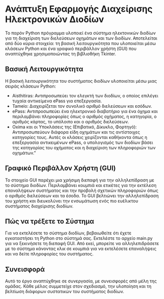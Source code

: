 # Ανάπτυξη Εφαρμογής Διαχείρισης Ηλεκτρονικών Διοδίων

Το παρόν Python πρόγραμμα υλοποιεί ένα σύστημα ηλεκτονικών διοδίων για τη διαχείριση των διελεύσεων οχημάτων και των διοδίων. Αποτελείται από δύο κύρια στοιχεία: τη βασική λειτουργικότητα που υλοποιείται μέσω κλάσεων Python και ένα γραφικό περιβάλλον χρήστη (GUI) που αναπτύχθηκε χρησιμοποιώντας τη βιβλιοθήκη Tkinter.

## Βασική Λειτουργικότητα
Η βασική λειτουργικότητα του συστήματος διοδίων υλοποιείται μέσω μιας σειράς κλάσεων Python:

- Aisthitiras: Αντιπροσωπεύει τον ελεγκτή των διοδίων, ο οποίος επιλέγει τυχαία αντικείμενα ePass για επεξεργασία.
- Tameio: Διαχειρίζεται τον συνολικό αριθμό διελεύσεων και εσόδων.
- ePass: Αντιπροσωπεύει ένα ηλεκτρονικό διαβατήριο για ένα όχημα και περιλαμβάνει πληροφορίες όπως ο αριθμός οχήματος, η κατηγορία, ο αριθμός κάρτας, το υπόλοιπο και ο αριθμός διελεύσεων.
- Oxima και οι Υποκλάσεις της (Επιβατικό, Δίκυκλο, Φορτηγό): Αντιπροσωπεύουν διάφορα είδη οχημάτων και τις αντίστοιχες κατηγορίες τους. Αυτές οι κλάσεις χειρίζονται καθήκοντα όπως η επεξεργασία αντικειμένων ePass, ο υπολογισμός των διοδίων βάσει της κατηγορίας του οχήματος και η διαχείριση των πληροφοριών των οχημάτων."

## Γραφικό Περιβάλλον Χρήστη (GUI)
Το στοιχείο GUI παρέχει μια χρήσιμη διεπαφή για την αλληλεπίδραση με το σύστημα διοδίων. Περιλαμβάνει κουμπιά και ετικέτες για την εκτέλεση επαναλήψεων συστήματος και την προβολή σχετικών πληροφοριών όπως ο αριθμός διελεύσεων και τα έσοδα. Το GUI βελτιώνει την αλληλεπίδραση του χρήστη και διευκολύνει την ενσωμάτωση ενός πιο ευέλικτου συστήματος διαχείρισης διοδίων.

## Πώς να τρέξετε το Σύστημα
Για να εκτελέσετε το σύστημα διοδίων, βεβαιωθείτε ότι έχετε εγκαταστήσει τη Python στο σύστημά σας. Εκτελέστε το αρχείο main.py για να ξεκινήσετε τη διεπαφή GUI. Από εκεί, μπορείτε να αλληλεπιδράσετε με το σύστημα κάνοντας κλικ σε κουμπιά για να εκτελέσετε επαναλήψεις και να δείτε πληροφορίες του συστήματος.

## Συνεισφορά
Αυτό το έργο αναπτύχθηκε σε συνεργασία, με συνεισφορές από μέλη της ομάδας. Κάθε μέλος συμμετείχε στον σχεδιασμό, την υλοποίηση και τη βελτίωση διάφορων συστατικών του συστήματος διοδίων.
